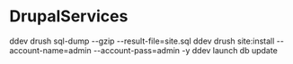 # DrupalServices
ddev drush sql-dump --gzip --result-file=site.sql
ddev drush site:install --account-name=admin --account-pass=admin -y
ddev launch 
db update
